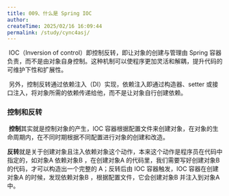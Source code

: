 ```yaml
---
title: 009、什么是 Spring IOC
author:
createTime: 2025/02/16 16:09:44
permalink: /study/cync4asj/
---
```


​		IOC（Inversion of control）即控制反转，即让对象的创建与管理由 Spring 容器负责，而不是由对象自身控制。这种机制可以使程序更加灵活和解耦，提升代码的可维护下性和扩展性。

​		另外，控制反转通过依赖注入（DI）实现，依赖注入即通过构造器、setter 或接口注入，将对象所需的依赖传递给他，而不是让对象自行创建依赖。

### **控制和反转**

​		**控制**其实就是控制对象的产生，IOC 容器根据配置文件来创建对象，在对象的生命周期内，在不同时期根据不同配置进行对象的创建和改造。

​		**反转**就是关于创建对象且注入依赖对象这个动作，本来这个动作是程序员在代码中指定的，如对象A 依赖对象B ，在创建对象A 的代码里，我们需要写好创建对象B 的代码，才可以构造出一个完整的 A；反转后由 IOC 容器触发，IOC 容器在创建对象A 的时候，发现依赖对象B ，根据配置文件，它会创建对象B 并注入到对象A 中。